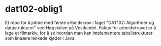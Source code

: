 # dat102-oblig1
Et repo for å jobbe med første arbeidskrav i faget "DAT102: Algoritmer og datastrukturer" ved Høgskolen på Vestlandet.
Fokus for arbeidskravet er å lage et filmarkiv, for å se hvordan man kan implementere tabellstrukturer som lineære lenkede kjeder i Java.
